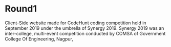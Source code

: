 # Round1
Client-Side website made for CodeHunt coding competition held in September 2019 under the umbrella of Synergy 2019.
Synergy 2019 was an inter-college, multi-event competition conducted by COMSA of Government College Of Engineering, Nagpur,
